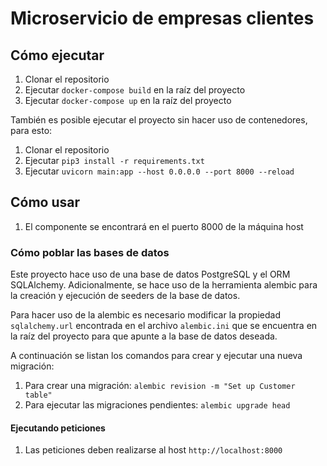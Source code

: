 # Microservicio de empresas clientes

## Cómo ejecutar

1. Clonar el repositorio
2. Ejecutar `docker-compose build` en la raíz del proyecto
3. Ejecutar `docker-compose up` en la raíz del proyecto

También es posible ejecutar el proyecto sin hacer uso de contenedores, para esto:
1. Clonar el repositorio
2. Ejecutar `pip3 install -r requirements.txt`
3. Ejecutar `uvicorn main:app --host 0.0.0.0 --port 8000 --reload`
  
## Cómo usar
1. El componente se encontrará en el puerto 8000 de la máquina host

### Cómo poblar las bases de datos
Este proyecto hace uso de una base de datos PostgreSQL y el ORM SQLAlchemy. Adicionalmente, se hace uso de la herramienta alembic para la creación y ejecución de seeders de la base de datos.

Para hacer uso de la alembic es necesario modificar la propiedad `sqlalchemy.url` encontrada en el archivo `alembic.ini` que se encuentra en la raíz del proyecto para que apunte a la base de datos deseada.

A continuación se listan los comandos para crear y ejecutar una nueva migración:

1. Para crear una migración: `alembic revision -m "Set up Customer table"`
2. Para ejecutar las migraciones pendientes: `alembic upgrade head`

#### Ejecutando peticiones
1. Las peticiones deben realizarse al host `http://localhost:8000`
